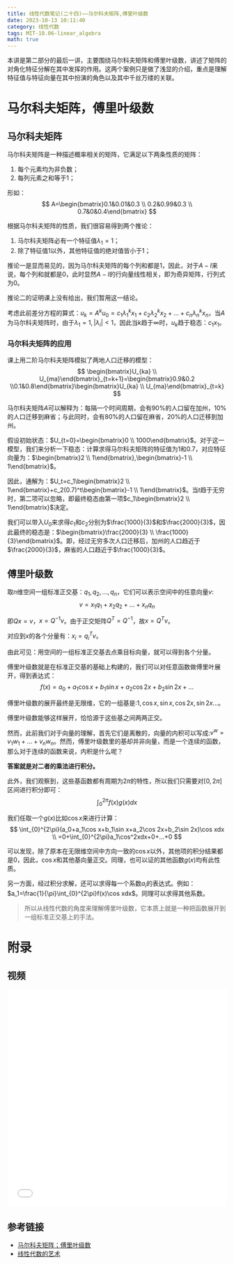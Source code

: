 ```yaml
---
title: 线性代数笔记(二十四)——马尔科夫矩阵,傅里叶级数
date: 2023-10-13 10:11:40
category: 线性代数
tags: MIT-18.06-linear_algebra
math: true
---
```


本讲是第二部分的最后一讲，主要围绕马尔科夫矩阵和傅里叶级数，讲述了矩阵的对角化特征分解在其中发挥的作用。这两个案例只是做了浅显的介绍，重点是理解特征值与特征向量在其中扮演的角色以及其中千丝万缕的关联。

<!--more-->

# 马尔科夫矩阵，傅里叶级数
## 马尔科夫矩阵
马尔科夫矩阵是一种描述概率相关的矩阵，它满足以下两条性质的矩阵：

1. 每个元素均为非负数；
2. 每列元素之和等于1；

形如：
$$
A=\begin{bmatrix}0.1&0.01&0.3 \\ 0.2&0.99&0.3 \\ 0.7&0&0.4\end{bmatrix}
$$

根据马尔科夫矩阵的性质，我们很容易得到两个推论：

1. 马尔科夫矩阵必有一个特征值$\lambda_1=1$；
2. 除了特征值$1$以外，其他特征值的绝对值皆小于$1$；

推论一是显而易见的，因为马尔科夫矩阵的每个列和都是1，因此，对于$A-I$来说，每个列和就都是0，此时显然$A-I$的行向量线性相关，即为奇异矩阵，行列式为0。

推论二的证明课上没有给出，我们暂用这一结论。

考虑此前差分方程的算式：$u_k=A^ku_0=c_1\lambda_1^kx_1+c_2\lambda_2^kx_2+...+c_n\lambda_n^kx_n$，当$A$为马尔科夫矩阵时，由于$\lambda_1=1,|\lambda_i|<1$，因此当$k$趋于$\infty$时，$u_k$趋于稳态：$c_1x_1$。

### 马尔科夫矩阵的应用
课上用二阶马尔科夫矩阵模拟了两地人口迁移的模型：
$$
\begin{bmatrix}U_{ka} \\ U_{ma}\end{bmatrix}_{t=k+1}=\begin{bmatrix}0.9&0.2 \\0.1&0.8\end{bmatrix}\begin{bmatrix}U_{ka} \\ U_{ma}\end{bmatrix}_{t=k}
$$

马尔科夫矩阵$A$可以解释为：每隔一个时间周期，会有90%的人口留在加州，10%的人口迁移到麻省；与此同时，会有80%的人口留在麻省，20%的人口迁移到加州。

假设初始状态：$U_{t=0}=\begin{bmatrix}0 \\ 1000\end{bmatrix}$。对于这一模型，我们来分析一下稳态：计算求得马尔科夫矩阵的特征值为$1$和$0.7$，对应特征向量为：$\begin{bmatrix}2 \\ 1\end{bmatrix},\begin{bmatrix}-1 \\ 1\end{bmatrix}$。

因此，通解为：$U_t=c_1\begin{bmatrix}2 \\ 1\end{bmatrix}+c_2(0.7)^t\begin{bmatrix}-1 \\ 1\end{bmatrix}$。当$t$趋于无穷时，第二项可以忽略，即最终稳态由第一项$c_1\begin{bmatrix}2 \\ 1\end{bmatrix}$决定。

我们可以带入$U_0$来求得$c_1$和$c_2$分别为$\frac{1000}{3}$和$\frac{2000}{3}$，因此最终的稳态是：$\begin{bmatrix}\frac{2000}{3} \\ \frac{1000}{3}\end{bmatrix}$。即，经过无穷多次人口迁移后，加州的人口趋近于$\frac{2000}{3}$，麻省的人口趋近于$\frac{1000}{3}$。

## 傅里叶级数
取$n$维空间一组标准正交基：$q_1,q_2,...,q_n$，它们可以表示空间中的任意向量$v$:
$$
v=x_1q_1+x_2q_2+...+x_nq_n
$$

即$Qx=v$，$x=Q^{-1}v$。由于正交矩阵$Q^T=Q^{-1}$，故$x=Q^Tv$。

对应到$x$的各个分量有：$x_i=q_i^Tv$。

由此可见：用空间的一组标准正交基去点乘目标向量，就可以得到各个分量。

傅里叶级数就是在标准正交基的基础上构建的，我们可以对任意函数做傅里叶展开，得到表达式：
$$
f(x)=a_0+a_1\cos x+b_1\sin x+a_2\cos 2x+b_2\sin 2x+...
$$

傅里叶级数的展开最终是无限维，它的一组基是:$1,\cos x,\sin x, \cos 2x, \sin 2x ...$。

傅里叶级数能够这样展开，恰恰源于这些基之间两两正交。

然而，此前我们对于向量的理解，首先它们是离散的，向量的内积可以写成:$v^w=v_1w_1+...+v_nw_n$。然而，傅里叶级数里的基却并非向量，而是一个连续的函数，那么对于连续的函数来说，内积是什么呢？

**答案就是对二者的乘法进行积分。**

此外，我们观察到，这些基函数都有周期为$2\pi$的特性，所以我们只需要对$[0,2\pi]$区间进行积分即可：
$$
\int_{0}^{2\pi}f(x)g(x)dx 
$$

我们任取一个$g(x)$比如$\cos x$来进行计算：
$$
\int_{0}^{2\pi}(a_0+a_1\cos x+b_1\sin x+a_2\cos 2x+b_2\sin 2x)\cos xdx \\ 
=0+\int_{0}^{2\pi}a_1\cos^2xdx+0+...+0
$$

可以发现，除了原本在无限维空间中方向一致的$\cos x$以外，其他项的积分结果都是0，因此，$\cos x$和其他基向量正交。同理，也可以证的其他函数$g(x)$均有此性质。

另一方面，经过积分求解，还可以求得每一个系数$a_i$的表达式。例如：$a_1=\frac{1}{\pi}\int_{0}^{2\pi}f(x)\cos xdx$。同理可以求得其他系数。

> 所以从线性代数的角度来理解傅里叶级数，它本质上就是一种把函数展开到一组标准正交基上的手法。

# 附录
## 视频
<iframe src="//player.bilibili.com/player.html?aid=382989698&bvid=BV16Z4y1U7oU&cid=570099925&p=24&autoplay=0" scrolling="no" width="100%" height="500" border="0" frameborder="no" framespacing="0" allowfullscreen="true"> </iframe>

## 参考链接

- [马尔科夫矩阵；傅里叶级数](https://github.com/MLNLP-World/MIT-Linear-Algebra-Notes/blob/master/%5B24%5D%20%E9%A9%AC%E5%B0%94%E5%8F%AF%E5%A4%AB%E7%9F%A9%E9%98%B5%3B.%E5%82%85%E7%AB%8B%E5%8F%B6%E7%BA%A7%E6%95%B0/%E7%BA%BF%E6%80%A7%E4%BB%A3%E6%95%B024.pdf)
- [线性代数的艺术](https://github.com/kf-liu/The-Art-of-Linear-Algebra-zh-CN)